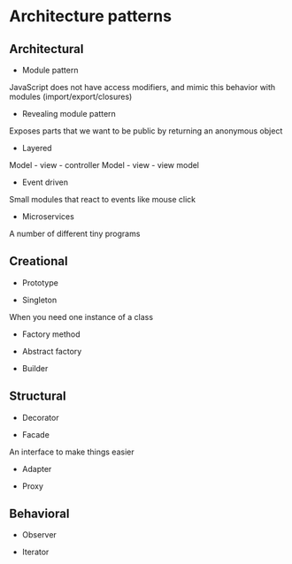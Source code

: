 # Architecture patterns

## Architectural

- Module pattern

JavaScript does not have access modifiers, and mimic this behavior with modules (import/export/closures)

- Revealing module pattern

Exposes parts that we want to be public by returning an anonymous object

- Layered

Model - view - controller
Model - view - view model

- Event driven

Small modules that react to events like mouse click

- Microservices

A number of different tiny programs

## Creational

- Prototype

- Singleton

When you need one instance of a class

- Factory method

- Abstract factory

- Builder

## Structural

- Decorator

- Facade

An interface to make things easier

- Adapter

- Proxy

## Behavioral

- Observer

- Iterator
